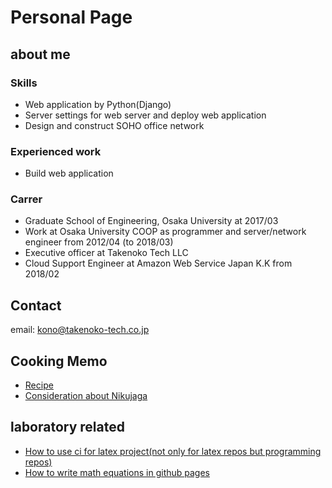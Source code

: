 # Personal Page

## about me
### Skills
* Web application by Python(Django)
* Server settings for web server and deploy web application
* Design and construct SOHO office network

### Experienced work
* Build web application

### Carrer
* Graduate School of Engineering, Osaka University  at 2017/03
* Work at Osaka University COOP as programmer and server/network engineer from 2012/04 (to 2018/03)
* Executive officer at Takenoko Tech LLC
* Cloud Support Engineer at Amazon Web Service Japan K.K from 2018/02

## Contact
email: kono@takenoko-tech.co.jp

## Cooking Memo
* [Recipe](/recipe/)
* [Consideration about Nikujaga](/nikujaga/)

## laboratory related
* [How to use ci for latex project(not only for latex repos but programming repos)](how_to_ci.md)
* [How to write math equations in github pages](how_to_write_math_equations.md)

